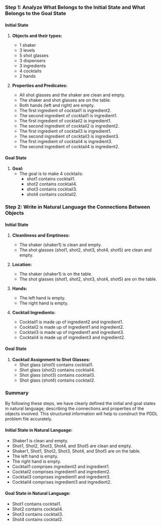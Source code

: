 ### Step 1: Analyze What Belongs to the Initial State and What Belongs to the Goal State

#### Initial State
1. **Objects and their types:**
   - 1 shaker
   - 3 levels
   - 5 shot glasses
   - 3 dispensers
   - 3 ingredients
   - 4 cocktails
   - 2 hands

2. **Properties and Predicates:**
   - All shot glasses and the shaker are clean and empty.
   - The shaker and shot glasses are on the table.
   - Both hands (left and right) are empty.
   - The first ingredient of cocktail1 is ingredient2.
   - The second ingredient of cocktail1 is ingredient1.
   - The first ingredient of cocktail2 is ingredient1.
   - The second ingredient of cocktail2 is ingredient2.
   - The first ingredient of cocktail3 is ingredient1.
   - The second ingredient of cocktail3 is ingredient3.
   - The first ingredient of cocktail4 is ingredient3.
   - The second ingredient of cocktail4 is ingredient2.

#### Goal State
1. **Goal:**
   - The goal is to make 4 cocktails:
     - shot1 contains cocktail1.
     - shot2 contains cocktail4.
     - shot3 contains cocktail3.
     - shot4 contains cocktail2.

### Step 2: Write in Natural Language the Connections Between Objects

#### Initial State

1. **Cleanliness and Emptiness:**
   - The shaker (shaker1) is clean and empty.
   - The shot glasses (shot1, shot2, shot3, shot4, shot5) are clean and empty.

2. **Location:**
   - The shaker (shaker1) is on the table.
   - The shot glasses (shot1, shot2, shot3, shot4, shot5) are on the table.

3. **Hands:**
   - The left hand is empty.
   - The right hand is empty.

4. **Cocktail Ingredients:**
   - Cocktail1 is made up of ingredient2 and ingredient1.
   - Cocktail2 is made up of ingredient1 and ingredient2.
   - Cocktail3 is made up of ingredient1 and ingredient3.
   - Cocktail4 is made up of ingredient3 and ingredient2.

#### Goal State

1. **Cocktail Assignment to Shot Glasses:**
   - Shot glass (shot1) contains cocktail1.
   - Shot glass (shot2) contains cocktail4.
   - Shot glass (shot3) contains cocktail3.
   - Shot glass (shot4) contains cocktail2.

### Summary

By following these steps, we have clearly defined the initial and goal states in natural language, describing the connections and properties of the objects involved. This structured information will help to construct the PDDL problem file accurately.

#### Initial State in Natural Language:
- Shaker1 is clean and empty.
- Shot1, Shot2, Shot3, Shot4, and Shot5 are clean and empty.
- Shaker1, Shot1, Shot2, Shot3, Shot4, and Shot5 are on the table.
- The left hand is empty.
- The right hand is empty.
- Cocktail1 comprises ingredient2 and ingredient1.
- Cocktail2 comprises ingredient1 and ingredient2.
- Cocktail3 comprises ingredient1 and ingredient3.
- Cocktail4 comprises ingredient3 and ingredient2.

#### Goal State in Natural Language:
- Shot1 contains cocktail1.
- Shot2 contains cocktail4.
- Shot3 contains cocktail3.
- Shot4 contains cocktail2.